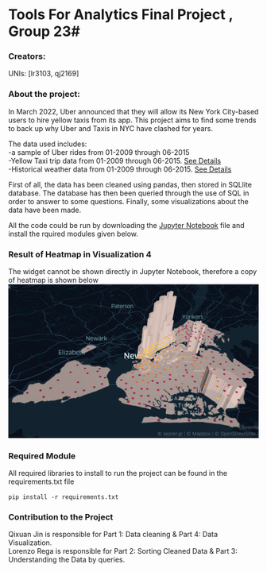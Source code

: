# Tools For Analytics Final Project , Group 23#


### Creators:
UNIs: [lr3103, qj2169]


### About the project:

In March 2022, Uber announced that they will allow its New York City-based users to hire yellow taxis from its app. 
This project aims to find some trends to back up why Uber and Taxis in NYC have clashed for years. <br>

The data used includes: <br>
-a sample of Uber rides from 01-2009 through 06-2015 <br> 
-Yellow Taxi trip data from 01-2009 through 06-2015. [See Details](https://www.nyc.gov/site/tlc/about/tlc-trip-record-data.page) <br>
-Historical weather data from 01-2009 through 06-2015. [See Details](https://www.ncei.noaa.gov/access/search/data-search/local-climatological-data?stations=72505394728) <br>

 
First of all, the data has been cleaned using pandas, then stored in SQLlite database. 
The database has then been queried through the use of SQL in order to answer to some questions.
Finally, some visualizations about the data have been made. 

All the code could be run by downloading the [Jupyter Notebook](https://github.com/lorenzorega/TfA_project_final/blob/main/Project_Taxi_Uber_trips.ipynb) file and install the rquired modules given below.

### Result of Heatmap in Visualization 4
The widget cannot be shown directly in Jupyter Notebook, therefore a copy of heatmap is shown below
![alt text](https://github.com/lorenzorega/TfA_project_final/blob/main/heat_map.png?raw=true)

### Required Module
All required libraries to install to run the project can be found in the requirements.txt file
```
pip install -r requirements.txt
```
### Contribution to the Project
Qixuan Jin is responsible for Part 1: Data cleaning & Part 4: Data Visualization. <br>
Lorenzo Rega is responsible for Part 2: Sorting Cleaned Data & Part 3: Understanding the Data by queries. <br>
